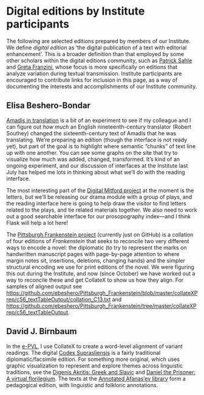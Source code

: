 # Digital editions by Institute participants

The following are selected editions prepared by members of our Institute. We define *digital edition* as ‘the digital publication of a text with editorial enhancement’. This is a broader definition than that employed by some other scholars within the digital editions community, such as [Patrick Sahle](http://www.digitale-edition.de/vlet-about.html) and [Greta Franzini](https://github.com/gfranzini/digEds_cat/wiki), whose focus is more specifically on editions that analyze variation during textual transmission. Institute participants are encouraged to contribute links for inclusion in this page, as a way of documenting the interests and accomplishments of our Institute community.

## Elisa Beshero-Bondar


[Amadis in translation](http://amadis.newtfire.org) is a bit of an experiment to see if my colleague and I can figure out *how much* an English nineteenth-century translator (Robert Southey) changed the sixteenth-century text of Amadis that he was translating. We’re preparing an edition (though the interface is not ready yet), but part of the goal is to highlight where semantic “chunks” of text line up with one another. You can see some graphs on the site that try to visualize how much was added, changed, transformed. It’s kind of an ongoing experiment, and our discussion of interfaces at the Institute last July has helped me lots in thinking about what we’ll do with the reading interface.

The most interesting part of the [Digital Mitford project](http://digitalmitford.org) at the moment is the letters, but we’ll be releasing our drama module with a group of plays, and the reading interface here is going to help draw the visitor to find letters related to the plays, and tie related materials together. We also need to work out a good searchable interface for our prosopography index—and I think Flask will help a lot here! 

The [Pittsburgh Frankenstein project](https://ebeshero.github.io/Pittsburgh_Frankenstein/) (currently just on GitHub) is a collation of four editions of *Frankenstein* that seeks to reconcile two very different ways to encode a novel: the diplomatic (to try to represent the marks on handwritten manuscript pages with page-by-page attention to where margin notes sit, insertions, deletions, changing hands) and the simpler structural encoding we use for print editions of the novel. We were figuring this out during the Institute, and now (since October) we have worked out a way to reconcile these and get CollateX to show us how they align. For samples of aligned output see 
<https://github.com/ebeshero/Pittsburgh_Frankenstein/blob/master/collateXPrep/c56_textTableOutput/collation_C13.txt>
and <https://github.com/ebeshero/Pittsburgh_Frankenstein/tree/master/collateXPrep/c56_textTableOutput>.


## David J. Birnbaum

In the [e-PVL](http://pvl.obdurodon.org/browser.xhtml), I use CollateX to create a word-level alignment of variant readings. The digital [Codex Suprasliensis](http://suprasliensis.obdurodon.org/) is a fairly traditional diplomatic/facsimile edition. For something more original, which uses graphic visualization to represent and explore themes across linguistic traditions, see the [Digenis Akritis: Greek and Slavic](http://digenis.obdurodon.org/) and [Daniel the Prisoner: A virtual florilegium](http://zatochnik.obdurodon.org/). The texts at the [Annotated Afanas′ev library](http://aal.obdurodon.org/) form a pedagogical edition, with linguistic and folkloric annotations.